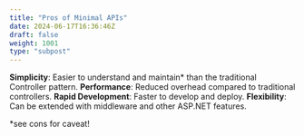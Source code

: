 ```yaml
---
title: "Pros of Minimal APIs"
date: 2024-06-17T16:36:46Z
draft: false
weight: 1001
type: "subpost"
---
```



**Simplicity**: Easier to understand and maintain* than the traditional Controller pattern.
**Performance**: Reduced overhead compared to traditional controllers.
**Rapid Development**: Faster to develop and deploy.
**Flexibility**: Can be extended with middleware and other ASP.NET features.

*see cons for caveat!